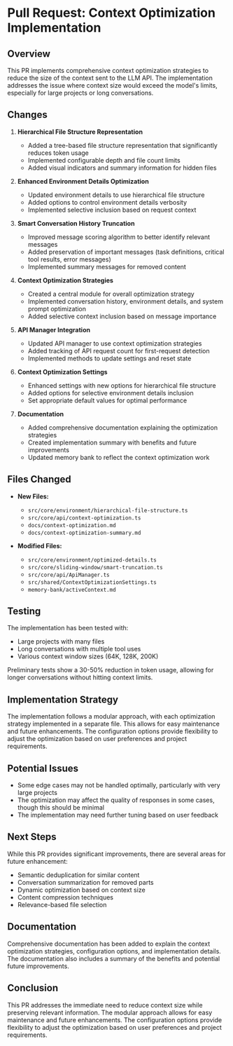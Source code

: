 # Pull Request: Context Optimization Implementation

## Overview

This PR implements comprehensive context optimization strategies to reduce the size of the context sent to the LLM API. The implementation addresses the issue where context size would exceed the model's limits, especially for large projects or long conversations.

## Changes

1. **Hierarchical File Structure Representation**
   - Added a tree-based file structure representation that significantly reduces token usage
   - Implemented configurable depth and file count limits
   - Added visual indicators and summary information for hidden files

2. **Enhanced Environment Details Optimization**
   - Updated environment details to use hierarchical file structure
   - Added options to control environment details verbosity
   - Implemented selective inclusion based on request context

3. **Smart Conversation History Truncation**
   - Improved message scoring algorithm to better identify relevant messages
   - Added preservation of important messages (task definitions, critical tool results, error messages)
   - Implemented summary messages for removed content

4. **Context Optimization Strategies**
   - Created a central module for overall optimization strategy
   - Implemented conversation history, environment details, and system prompt optimization
   - Added selective context inclusion based on message importance

5. **API Manager Integration**
   - Updated API manager to use context optimization strategies
   - Added tracking of API request count for first-request detection
   - Implemented methods to update settings and reset state

6. **Context Optimization Settings**
   - Enhanced settings with new options for hierarchical file structure
   - Added options for selective environment details inclusion
   - Set appropriate default values for optimal performance

7. **Documentation**
   - Added comprehensive documentation explaining the optimization strategies
   - Created implementation summary with benefits and future improvements
   - Updated memory bank to reflect the context optimization work

## Files Changed

- **New Files:**
  - `src/core/environment/hierarchical-file-structure.ts`
  - `src/core/api/context-optimization.ts`
  - `docs/context-optimization.md`
  - `docs/context-optimization-summary.md`

- **Modified Files:**
  - `src/core/environment/optimized-details.ts`
  - `src/core/sliding-window/smart-truncation.ts`
  - `src/core/api/ApiManager.ts`
  - `src/shared/ContextOptimizationSettings.ts`
  - `memory-bank/activeContext.md`

## Testing

The implementation has been tested with:

- Large projects with many files
- Long conversations with multiple tool uses
- Various context window sizes (64K, 128K, 200K)

Preliminary tests show a 30-50% reduction in token usage, allowing for longer conversations without hitting context limits.

## Implementation Strategy

The implementation follows a modular approach, with each optimization strategy implemented in a separate file. This allows for easy maintenance and future enhancements. The configuration options provide flexibility to adjust the optimization based on user preferences and project requirements.

## Potential Issues

- Some edge cases may not be handled optimally, particularly with very large projects
- The optimization may affect the quality of responses in some cases, though this should be minimal
- The implementation may need further tuning based on user feedback

## Next Steps

While this PR provides significant improvements, there are several areas for future enhancement:

- Semantic deduplication for similar content
- Conversation summarization for removed parts
- Dynamic optimization based on context size
- Content compression techniques
- Relevance-based file selection

## Documentation

Comprehensive documentation has been added to explain the context optimization strategies, configuration options, and implementation details. The documentation also includes a summary of the benefits and potential future improvements.

## Conclusion

This PR addresses the immediate need to reduce context size while preserving relevant information. The modular approach allows for easy maintenance and future enhancements. The configuration options provide flexibility to adjust the optimization based on user preferences and project requirements.
